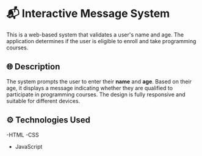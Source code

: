 # 📬 Interactive Message System

This is a web-based system that validates a user's name and age. The application determines if the user is eligible to enroll and take programming courses.

## 🌐 Description

The system prompts the user to enter their **name** and **age**. Based on their age, it displays a message indicating whether they are qualified to participate in programming courses. The design is fully responsive and suitable for different devices.

## ⚙️ Technologies Used

-HTML
-CSS
- JavaScript

